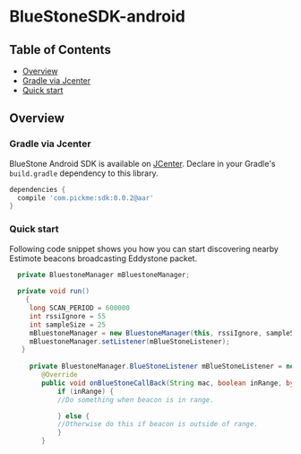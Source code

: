 # BlueStoneSDK-android

## Table of Contents

- [Overview](#overview)
- [Gradle via Jcenter](#gradle-via-Jcenter)
- [Quick start](#quick-start)

## Overview

### Gradle via Jcenter

BlueStone Android SDK is available on [JCenter](http://). Declare in your Gradle's `build.gradle` dependency to this library.

```gradle
dependencies {
  compile 'com.pickme:sdk:0.0.2@aar'
}
```

### Quick start

Following code snippet shows you how you can start discovering nearby Estimote beacons broadcasting Eddystone packet.

```java
  private BluestoneManager mBluestoneManager;
  
  private void run()
    {
     long SCAN_PERIOD = 600000
     int rssiIgnore = 55
     int sampleSize = 25
     mBluestoneManager = new BluestoneManager(this, rssiIgnore, sampleSize, SCAN_PERIOD);
     mBluestoneManager.setListener(mBlueStoneListener);
   }
 
     private BluestoneManager.BlueStoneListener mBlueStoneListener = new BluestoneManager.BlueStoneListener() {
        @Override
        public void onBlueStoneCallBack(String mac, boolean inRange, byte[] scanRecord, int rssi) {
            if (inRange) {
            //Do something when beacon is in range.

            } else {
            //Otherwise do this if beacon is outside of range.
            }
        }
```

